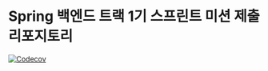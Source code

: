 # Spring 백엔드 트랙 1기 스프린트 미션 제출 리포지토리


[![Codecov](https://codecov.io/gh/realitsyourman/discodeit/branch/main/graph/badge.svg)](https://codecov.io/gh/realitsyourman/discodeit)
